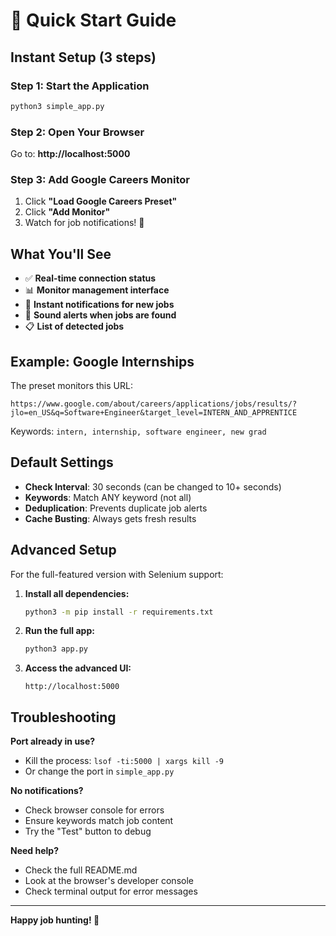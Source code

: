 # 🚀 Quick Start Guide

## Instant Setup (3 steps)

### Step 1: Start the Application
```bash
python3 simple_app.py
```

### Step 2: Open Your Browser
Go to: **http://localhost:5000**

### Step 3: Add Google Careers Monitor
1. Click **"Load Google Careers Preset"** 
2. Click **"Add Monitor"**
3. Watch for job notifications! 🎉

## What You'll See

- ✅ **Real-time connection status**
- 📊 **Monitor management interface**
- 🔔 **Instant notifications for new jobs**
- 📱 **Sound alerts when jobs are found**
- 📋 **List of detected jobs**

## Example: Google Internships

The preset monitors this URL:
```
https://www.google.com/about/careers/applications/jobs/results/?jlo=en_US&q=Software+Engineer&target_level=INTERN_AND_APPRENTICE
```

Keywords: `intern, internship, software engineer, new grad`

## Default Settings

- **Check Interval**: 30 seconds (can be changed to 10+ seconds)
- **Keywords**: Match ANY keyword (not all)
- **Deduplication**: Prevents duplicate job alerts
- **Cache Busting**: Always gets fresh results

## Advanced Setup

For the full-featured version with Selenium support:

1. **Install all dependencies:**
   ```bash
   python3 -m pip install -r requirements.txt
   ```

2. **Run the full app:**
   ```bash
   python3 app.py
   ```

3. **Access the advanced UI:**
   ```
   http://localhost:5000
   ```

## Troubleshooting

**Port already in use?**
- Kill the process: `lsof -ti:5000 | xargs kill -9`
- Or change the port in `simple_app.py`

**No notifications?**
- Check browser console for errors
- Ensure keywords match job content
- Try the "Test" button to debug

**Need help?**
- Check the full README.md
- Look at the browser's developer console
- Check terminal output for error messages

---
**Happy job hunting! 🎯**
